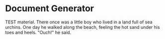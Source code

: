 # Document Generator

TEST material.  There once was a little boy who lived in a land full of sea urchins.  One day he walked along the beach, feeling the hot sand under his toes and heels. "Ouch!" he said.